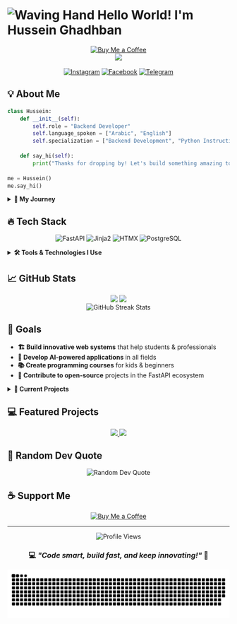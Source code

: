 # <img src="https://raw.githubusercontent.com/Tarikul-Islam-Anik/Animated-Fluent-Emojis/master/Emojis/Hand%20gestures/Waving%20Hand.png" alt="Waving Hand" width="35" height="35" /> Hello World! I'm Hussein Ghadhban

<div align="center">
  <a href="https://www.buymeacoffee.com/hu55ain3laa" target="_blank">
    <img src="https://img.shields.io/badge/Buy%20Me%20a%20Coffee-F7CA88?style=for-the-badge&logo=buy-me-a-coffee&logoColor=black" alt="Buy Me a Coffee" />
  </a>
</div>

<div align="center">
  <img src="https://readme-typing-svg.herokuapp.com/?lines=Python+Instructor;FastAPI+Backend+Developer;Tech+Entrepreneur;AI+Enthusiast&font=Fira%20Code&center=true&width=380&height=50">
</div>

<p align="center">
  <a href="https://instagram.com/hu55ain3laa"><img src="https://img.shields.io/badge/Instagram-E4405F?style=for-the-badge&logo=instagram&logoColor=white" alt="Instagram" /></a>
  <a href="https://facebook.com/hu55ain3laa"><img src="https://img.shields.io/badge/Facebook-1877F2?style=for-the-badge&logo=facebook&logoColor=white" alt="Facebook" /></a>
  <a href="https://t.me/hu55ain3laa"><img src="https://img.shields.io/badge/Telegram-2CA5E0?style=for-the-badge&logo=telegram&logoColor=white" alt="Telegram" /></a>
</p>

## 💡 About Me

```python
class Hussein:
    def __init__(self):
        self.role = "Backend Developer"
        self.language_spoken = ["Arabic", "English"]
        self.specialization = ["Backend Development", "Python Instruction"]

    def say_hi(self):
        print("Thanks for dropping by! Let's build something amazing together!")

me = Hussein()
me.say_hi()
```

<details>
<summary><b>🚀 My Journey</b></summary>
<br>
I'm passionate about building efficient, scalable, and maintainable backend systems that make a difference. My journey in tech has been driven by a desire to create tools that help others learn and work more effectively.
</details>

## 🔥 Tech Stack

<p align="center">
  <img src="https://img.shields.io/badge/FastAPI-005571?style=for-the-badge&logo=fastapi" alt="FastAPI" />
  <img src="https://img.shields.io/badge/Jinja2-B41717?style=for-the-badge&logo=jinja&logoColor=white" alt="Jinja2" />
  <img src="https://img.shields.io/badge/HTMX-3366CC?style=for-the-badge&logo=html5&logoColor=white" alt="HTMX" />
  <img src="https://img.shields.io/badge/PostgreSQL-316192?style=for-the-badge&logo=postgresql&logoColor=white" alt="PostgreSQL" />
</p>

<details>
<summary><b>🛠️ Tools & Technologies I Use</b></summary>
<br>
<p align="center">
  <img src="https://img.shields.io/badge/Python-3776AB?style=for-the-badge&logo=python&logoColor=white" alt="Python" />
  <img src="https://img.shields.io/badge/Reflex-8A2BE2?style=for-the-badge&logo=python&logoColor=white" alt="Reflex" />
  <img src="https://img.shields.io/badge/Tauri-FFC131?style=for-the-badge&logo=Tauri&logoColor=white" alt="Tauri" />
  <img src="https://img.shields.io/badge/Docker-2CA5E0?style=for-the-badge&logo=docker&logoColor=white" alt="Docker" />
  <img src="https://img.shields.io/badge/Postman-FF6C37?style=for-the-badge&logo=Postman&logoColor=white" alt="Postman" />
  <img src="https://img.shields.io/badge/Tailwind_CSS-38B2AC?style=for-the-badge&logo=tailwind-css&logoColor=white" alt="Tailwind CSS" />
  <img src="https://img.shields.io/badge/SQLModel-3776AB?style=for-the-badge&logo=python&logoColor=white" alt="SQLModel" />
</p>
</details>

## 📈 GitHub Stats

<div align="center">
  <img height="180em" src="https://github-readme-stats.vercel.app/api?username=hu55ain3laa&show_icons=true&theme=radical&include_all_commits=true&count_private=true"/>
  <img height="180em" src="https://github-readme-stats.vercel.app/api/top-langs/?username=hu55ain3laa&layout=compact&langs_count=7&theme=radical"/>
</div>

<div align="center">
  <img src="https://github-readme-streak-stats.herokuapp.com/?user=hu55ain3laa&theme=radical" alt="GitHub Streak Stats" />
</div>

## 🎯 Goals

- **🏗️ Build innovative web systems** that help students & professionals
- **🤖 Develop AI-powered applications** in all fields
- **📚 Create programming courses** for kids & beginners
- **🌱 Contribute to open-source** projects in the FastAPI ecosystem

<details>
<summary><b>📌 Current Projects</b></summary>
<br>
</details>

## 💻 Featured Projects

<div align="center">
  <a href="#">
    <img src="https://github-readme-stats.vercel.app/api/pin/?username=hu55ain3laa&repo=FastAPI-Bank-System&theme=radical" />
  </a>
  <a href="#">
    <img src="https://github-readme-stats.vercel.app/api/pin/?username=hu55ain3laa&repo=fastauth&theme=radical" />
  </a>
</div>

## 💬 Random Dev Quote

<div align="center">
  <img src="https://quotes-github-readme.vercel.app/api?type=horizontal&theme=radical" alt="Random Dev Quote" />
</div>

## ☕ Support Me

<div align="center">
  <a href="https://www.buymeacoffee.com/hu55ain3laa" target="_blank">
    <img src="https://img.shields.io/badge/Buy%20Me%20a%20Coffee-F7CA88?style=for-the-badge&logo=buy-me-a-coffee&logoColor=black" alt="Buy Me a Coffee" />
  </a>
</div>

---

<div align="center">
  <img src="https://komarev.com/ghpvc/?username=hu55ain3laa&color=blueviolet&style=flat-square&label=Profile+Views" alt="Profile Views" />
  
  <h3>💻 <i>"Code smart, build fast, and keep innovating!"</i> 🚀</h3>
  
<picture>
  <source media="(prefers-color-scheme: dark)" srcset="https://raw.githubusercontent.com/platane/platane/output/github-contribution-grid-snake-dark.svg">
  <source media="(prefers-color-scheme: light)" srcset="https://raw.githubusercontent.com/platane/platane/output/github-contribution-grid-snake.svg">
  <img alt="github contribution grid snake animation" src="https://raw.githubusercontent.com/platane/platane/output/github-contribution-grid-snake.svg">
</picture>
</div>
